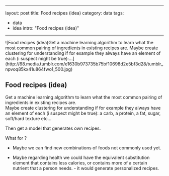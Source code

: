 
--- 
layout: post
title: Food recipes (idea)
category: data
tags:
  - data
  - idea
intro: "Food recipes (idea)"
---



<div class="photo-wrapper-inner">![Food recipes (idea)Get a machine learning algorithm to learn what the most common pairing of ingredients in existing recipes are.
Maybe create clustering for understanding if for example they always have an element of each (i suspect might be true):...](http://68.media.tumblr.com/e1630b973735b75bf10698d2e5bf3d28/tumblr_npvoq85kx41u864fwo1_500.jpg)</div>

</div>

<figcaption class="caption">

## Food recipes (idea)

Get a machine learning algorithm to learn what the most common pairing of ingredients in existing recipes are.  
Maybe create clustering for understanding if for example they always have an element of each (i suspect might be true): a carb, a protein, a fat, sugar, soft/hard texture etc…   

Then get a model that generates own recipes.

What for ?

*   Maybe we can find new combinations of foods not commonly used yet.  

*   Maybe regarding health we could have the equivalent substitution element that contains less calories, or contains more of a certain nutrient that a person needs. - it would generate personalized recipes.  
